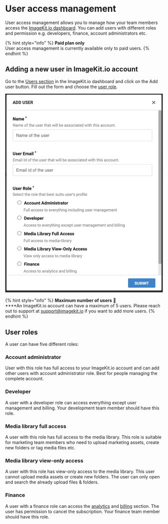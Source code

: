 # User access management

User access management allows you to manage how your team members access the [ImageKit.io dashboard](https://imagekit.io/dashboard). You can add users with different roles and permission e.g. developers, finance, account administrators etc.

{% hint style="info" %}
**Paid plan only**  
User access management is currently available only to paid users.
{% endhint %}

## Adding a new user in ImageKit.io account

Go to the [Users section](https://imagekit.io/dashboard?redirectTo=users) in the ImageKit.io dashboard and click on the Add user button. Fill out the form and choose the [user role](user-access-management.md#user-roles).

![Add user form in ImageKit.io dashboard](../.gitbook/assets/screenshot-2020-09-30-at-9.20.23-pm.png)

{% hint style="info" %}
**Maximum number of users** 🙌   
****An ImageKit.io account can have a maximum of 5 users. Please reach out to support at support@imagekit.io if you want to add more users.
{% endhint %}

## User roles

A user can have five different roles:

### Account administrator

User with this role has full access to your ImageKit.io account and can add other users with account administrator role. Best for people managing the complete account.

### Developer 

A user with a developer role can access everything except user management and billing. Your development team member should have this role. 

### Media library full access 

A user with this role has full access to the media library. This role is suitable for marketing team members who need to upload marketing assets, create new folders or tag media files etc.

### Media library view-only access

A user with this role has view-only access to the media library. This user cannot upload media assets or create new folders. The user can only open and search the already upload files & folders.

### Finance

A user with a finance role can access the [analytics](https://imagekit.io/dashboard?redirectTo=analytics) and [billing](https://imagekit.io/dashboard?redirectTo=billing) section. The user has permission to cancel the subscription. Your finance team member should have this role. 

